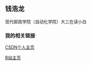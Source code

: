## 钱浩龙

现代邮政学院（自动化学院）大三在读小白

### 我的相关链接


[CSDN个人主页](https://blog.csdn.net/qq_47273918?spm=1010.2135.3001.5421)

[B站主页](https://space.bilibili.com/10866916/)

